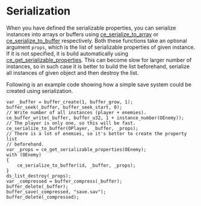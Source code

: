 # Serialization
When you have defined the serializable properties, you can serialize instances into arrays or buffers using [ce_serialize_to_array](./ce_serialize_to_array.html) or [ce_serialize_to_buffer](./ce_serialize_to_buffer.html) respectively. Both these functions take an optional argument `props`, which is the list of serializable properties of given instance. If it is not specified, it is build automatically using [ce_get_serializable_properties](./ce_get_serializable_properties.html). This can become slow for larger number of instances, so in such case it is better to build the list beforehand, serialize all instances of given object and then destroy the list.

Following is an example code showing how a simple save system could be created using serialization.

```gml
var _buffer = buffer_create(1, buffer_grow, 1);
buffer_seek(_buffer, buffer_seek_start, 0);
// Write number of all instances (player + enemies).
ce_buffer_write(_buffer, buffer_u32, 1 + instance_number(OEnemy));
// The player is only one, so this will be fast.
ce_serialize_to_buffer(OPlayer, _buffer, _props);
// There is a lot of enemies, so it's better to create the property list
// beforehand.
var _props = ce_get_serializable_properties(OEnemy);
with (OEnemy)
{
    ce_serialize_to_buffer(id, _buffer, _props);
}
ds_list_destroy(_props);
var _compressed = buffer_compress(_buffer);
buffer_delete(_buffer);
buffer_save(_compressed, "save.sav");
buffer_delete(_compressed);
```